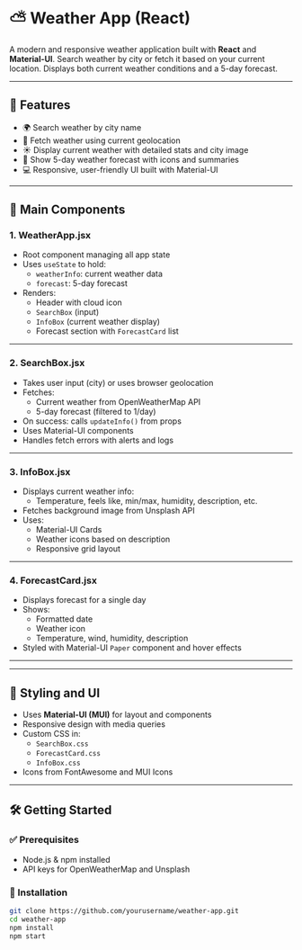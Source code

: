 # ⛅ Weather App (React)

A modern and responsive weather application built with **React** and **Material-UI**. Search weather by city or fetch it based on your current location. Displays both current weather conditions and a 5-day forecast.

---

## 📌 Features

- 🌍 Search weather by city name
- 📍 Fetch weather using current geolocation
- ☀️ Display current weather with detailed stats and city image
- 📆 Show 5-day weather forecast with icons and summaries
- 💻 Responsive, user-friendly UI built with Material-UI

---

## 🧩 Main Components

### 1. **WeatherApp.jsx**
- Root component managing all app state
- Uses `useState` to hold:
  - `weatherInfo`: current weather data
  - `forecast`: 5-day forecast
- Renders:
  - Header with cloud icon
  - `SearchBox` (input)
  - `InfoBox` (current weather display)
  - Forecast section with `ForecastCard` list

---

### 2. **SearchBox.jsx**
- Takes user input (city) or uses browser geolocation
- Fetches:
  - Current weather from OpenWeatherMap API
  - 5-day forecast (filtered to 1/day)
- On success: calls `updateInfo()` from props
- Uses Material-UI components
- Handles fetch errors with alerts and logs

---

### 3. **InfoBox.jsx**
- Displays current weather info:
  - Temperature, feels like, min/max, humidity, description, etc.
- Fetches background image from Unsplash API
- Uses:
  - Material-UI Cards
  - Weather icons based on description
  - Responsive grid layout

---

### 4. **ForecastCard.jsx**
- Displays forecast for a single day
- Shows:
  - Formatted date
  - Weather icon
  - Temperature, wind, humidity, description
- Styled with Material-UI `Paper` component and hover effects

---


---

## 🎨 Styling and UI

- Uses **Material-UI (MUI)** for layout and components
- Responsive design with media queries
- Custom CSS in:
  - `SearchBox.css`
  - `ForecastCard.css`
  - `InfoBox.css`
- Icons from FontAwesome and MUI Icons

---

## 🛠️ Getting Started

### ✅ Prerequisites

- Node.js & npm installed
- API keys for OpenWeatherMap and Unsplash

### 🚀 Installation

```bash
git clone https://github.com/yourusername/weather-app.git
cd weather-app
npm install
npm start
